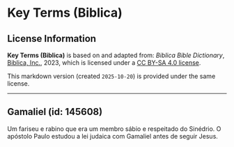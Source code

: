 # Key Terms (Biblica)

## License Information

**Key Terms (Biblica)** is based on and adapted from: _Biblica Bible Dictionary_, [Biblica, Inc.](https://www.biblica.com/), 2023, which is licensed under a [CC BY-SA 4.0 license](https://creativecommons.org/licenses/by-sa/4.0/legalcode.en).

This markdown version (created `2025-10-20`) is provided under the same license.



--------------------------------

## Gamaliel (id: 145608)

Um fariseu e rabino que era um membro sábio e respeitado do Sinédrio. O apóstolo Paulo estudou a lei judaica com Gamaliel antes de seguir Jesus.



